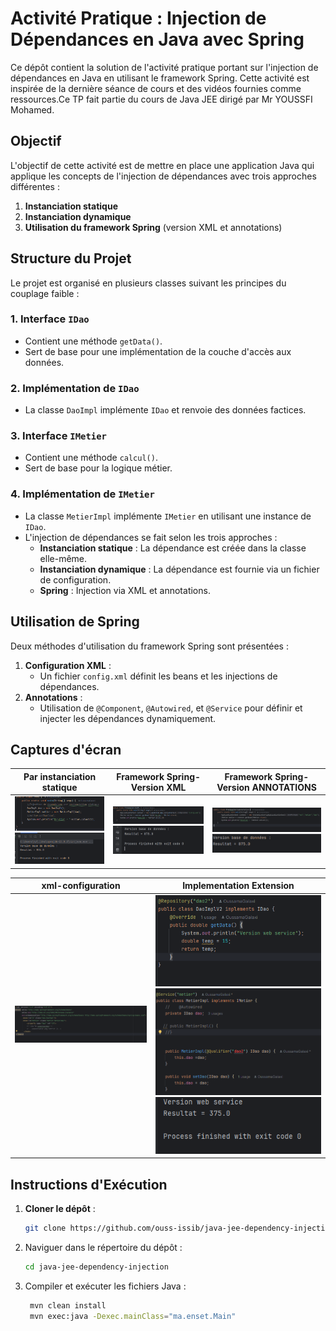 # Activité Pratique : Injection de Dépendances en Java avec Spring

Ce dépôt contient la solution de l'activité pratique portant sur l'injection de dépendances en Java en utilisant le framework Spring. Cette activité est inspirée de la dernière séance de cours et des vidéos fournies comme ressources.Ce TP fait partie du cours de Java JEE dirigé par Mr YOUSSFI Mohamed.

## Objectif
L'objectif de cette activité est de mettre en place une application Java qui applique les concepts de l'injection de dépendances avec trois approches différentes :
1. **Instanciation statique**
2. **Instanciation dynamique**
3. **Utilisation du framework Spring** (version XML et annotations)

## Structure du Projet
Le projet est organisé en plusieurs classes suivant les principes du couplage faible :

### 1. Interface `IDao`
- Contient une méthode `getData()`.
- Sert de base pour une implémentation de la couche d'accès aux données.

### 2. Implémentation de `IDao`
- La classe `DaoImpl` implémente `IDao` et renvoie des données factices.

### 3. Interface `IMetier`
- Contient une méthode `calcul()`.
- Sert de base pour la logique métier.

### 4. Implémentation de `IMetier`
- La classe `MetierImpl` implémente `IMetier` en utilisant une instance de `IDao`.
- L'injection de dépendances se fait selon les trois approches :
  - **Instanciation statique** : La dépendance est créée dans la classe elle-même.
  - **Instanciation dynamique** : La dépendance est fournie via un fichier de configuration.
  - **Spring** : Injection via XML et annotations.

## Utilisation de Spring
Deux méthodes d'utilisation du framework Spring sont présentées :
1. **Configuration XML** : 
   - Un fichier `config.xml` définit les beans et les injections de dépendances.
2. **Annotations** : 
   - Utilisation de `@Component`, `@Autowired`, et `@Service` pour définir et injecter les dépendances dynamiquement.

 ## Captures d'écran

| Par instanciation statique | Framework Spring- Version XML | Framework Spring- Version ANNOTATIONS |
|---|---|---|
| ![](./captures/static.png)![](./captures/static_res.png) | ![](./captures/xml.png)![](./captures/xml_res.png) | ![](./captures/annotations.png)![](./captures/annotations_res.png) |

| xml-configuration | Implementation Extension |
|---|---|
| ![](./captures/xml_config.png) | ![](./captures/extention.png)![](./captures/extention_impl.png)![](./captures/extention_res.png) |



## Instructions d'Exécution
1. **Cloner le dépôt** :
   ```bash
   git clone https://github.com/ouss-issib/java-jee-dependency-injection
   
2. Naviguer dans le répertoire du dépôt :
   ```bash
   cd java-jee-dependency-injection

3. Compiler et exécuter les fichiers Java :
   ```bash
    mvn clean install
    mvn exec:java -Dexec.mainClass="ma.enset.Main"
